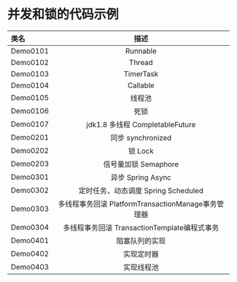 # 并发和锁的代码示例

| 类名                    |                              描述                               |
|:----------------------|:-------------------------------------------------------------:|
| Demo0101              |                           Runnable                            |
| Demo0102              |                            Thread                             |
| Demo0103              |                           TimerTask                           |
| Demo0104              |                           Callable                            |
| Demo0105              |                              线程池                              |
| Demo0106              |                              死锁                               |
| Demo0107              |                 jdk1.8 多线程 CompletableFuture                  |
| Demo0201              |                        同步 synchronized                        |
| Demo0202              |                            锁 Lock                             |
| Demo0203              |                        信号量加锁 Semaphore                        |
| Demo0301              |                        异步 Spring Async                        |
| Demo0302              |                  定时任务，动态调度 Spring Scheduled                   |
| Demo0303              |            多线程事务回滚 PlatformTransactionManage事务管理器             |
| Demo0304              |               多线程事务回滚 TransactionTemplate编程式事务                |
| Demo0401              |                            阻塞队列的实现                            |
| Demo0402              |                             实现定时器                             |
| Demo0403              |                             实现线程池                             |